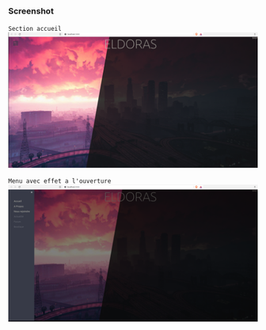 ### Screenshot
`Section accueil`
![Alt text](homeSection.png?raw=true "Home section")

`Menu avec effet a l'ouverture`
![Alt text](menu.png?raw=true "Optional Title")

